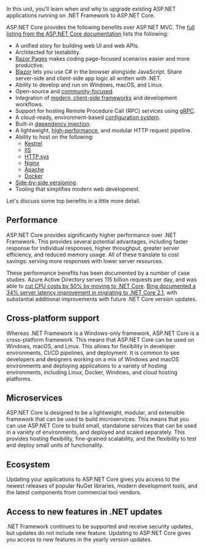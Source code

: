In this unit, you'll learn when and why to upgrade existing ASP.NET applications running on .NET Framework to ASP.NET Core.

ASP.NET Core provides the following benefits over ASP.NET MVC. The [full listing from the ASP.NET Core documentation](/aspnet/core/fundamentals/choose-aspnet-framework) lists the following:

* A unified story for building web UI and web APIs.
* Architected for testability.
* [Razor Pages](/aspnet/core/razor-pages) makes coding page-focused scenarios easier and more productive.
* [Blazor](/aspnet/core/blazor) lets you use C# in the browser alongside JavaScript. Share server-side and client-side app logic all written with .NET.
* Ability to develop and run on Windows, macOS, and Linux.
* Open-source and [community-focused](https://live.asp.net/).
* Integration of [modern, client-side frameworks](/aspnet/core/blazor) and development workflows.
* Support for hosting Remote Procedure Call (RPC) services using [gRPC](/aspnet/core/grpc).
* A cloud-ready, environment-based [configuration system](/aspnet/core/fundamentals/configuration).
* Built-in [dependency injection](/aspnet/core/fundamentals/dependency-injection).
* A lightweight, [high-performance](https://github.com/aspnet/benchmarks), and modular HTTP request pipeline.
* Ability to host on the following:
  * [Kestrel](/aspnet/core/fundamentals/servers/kestrel)
  * [IIS](/aspnet/core/host-and-deploy/iis)
  * [HTTP.sys](/aspnet/core/fundamentals/servers/httpsys)
  * [Nginx](/aspnet/core/host-and-deploy/linux-nginx)
  * [Apache](/aspnet/core/host-and-deploy/linux-apache)
  * [Docker](/aspnet/core/host-and-deploy/docker)
* [Side-by-side versioning](/dotnet/standard/choosing-core-framework-server#side-by-side-net-versions-per-application-level).
* Tooling that simplifies modern web development.

Let's discuss some top benefits in a little more detail.

## Performance

ASP.NET Core provides significantly higher performance over .NET Framework. This provides several potential advantages, including faster response for individual responses, higher throughput, greater server efficiency, and reduced memory usage. All of these translate to cost savings: serving more responses with lower server resources.

These performance benefits has been documented by a number of case studies. Azure Active Directory serves 115 billion requests per day, and was able to [cut CPU costs by 50% by moving to .NET Core](https://devblogs.microsoft.com/dotnet/azure-active-directorys-gateway-service-is-on-net-core-3-1/). [Bing documented a 34% server latency improvement in migrating to .NET Core 2.1](https://devblogs.microsoft.com/dotnet/azure-active-directorys-gateway-service-is-on-net-core-3-1/), with substantial additional improvements with future .NET Core version updates.

## Cross-platform support

Whereas .NET Framework is a Windows-only framework, ASP.NET Core is a cross-platform framework. This means that ASP.NET Core can be used on Windows, macOS, and Linux. This allows for flexibility in developer environments, CI/CD pipelines, and deployment. It is common to see developers and designers working on a mix of Windows and macOS environments and deploying applications to a variety of hosting environments, including Linux, Docker, Windows, and cloud hosting platforms.

## Microservices

ASP.NET Core is designed to be a lightweight, modular, and extensible framework that can be used to build microservices. This means that you can use ASP.NET Core to build small, standalone services that can be used in a variety of environments, and deployed and scaled separately. This provides hosting flexibility, fine-grained scalability, and the flexibility to test and deploy small units of functionality.

## Ecosystem

Updating your applications to ASP.NET Core gives you access to the newest releases of popular NuGet libraries, modern development tools, and the latest components from commercial tool vendors.

## Access to new features in .NET updates

.NET Framework continues to be supported and receive security updates, but updates do not include new feature. Updating to ASP.NET Core gives you access to new features in the yearly version updates.

